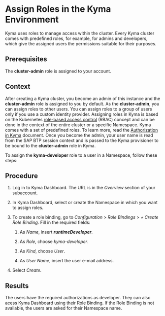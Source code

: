 <!-- loio148ae38b7d6f4e61bbb696bbfb3996b2 -->

# Assign Roles in the Kyma Environment

Kyma uses roles to manage access within the cluster. Every Kyma cluster comes with predefined roles, for example, for admins and developers, which give the assigned users the permissions suitable for their purposes.



<a name="loio148ae38b7d6f4e61bbb696bbfb3996b2__prereq_ehs_rvh_nsb"/>

## Prerequisites

The **cluster-admin** role is assigned to your account.



<a name="loio148ae38b7d6f4e61bbb696bbfb3996b2__context_lrm_lv2_hsb"/>

## Context

After creating a Kyma cluster, you become an admin of this instance and the **cluster-admin** role is assigned to you by default. As the **cluster-admin**, you can assign roles to other users. You can assign roles to a group of users only if you use a custom identity provider. Assigning roles in Kyma is based on the Kubernetes [role-based access control](https://kubernetes.io/docs/reference/access-authn-authz/rbac/) \(RBAC\) concept and can be done in the context of the entire cluster or a specific Namespace. Kyma comes with a set of predefined roles. To learn more, read the [Authorization in Kyma](https://kyma-project.io/docs/kyma/latest/04-operation-guides/security/sec-02-authorization-in-kyma/) document. Once you become the admin, your user name is read from the SAP BTP session context and is passed to the Kyma provisioner to be bound to the **cluster-admin** role in Kyma.

To assign the **kyma-developer** role to a user in a Namespace, follow these steps:



<a name="loio148ae38b7d6f4e61bbb696bbfb3996b2__steps_bvs_hv2_hsb"/>

## Procedure

1.  Log in to Kyma Dashboard. The URL is in the *Overview* section of your subaccount.

2.  In Kyma Dashboard, select or create the Namespace in which you want to assign roles.

3.  To create a role binding, go to *Configuration* \> *Role Bindings* \> *+ Create Role Binding*. Fill in the required fields:

    1.  As *Name*, insert ***runtimeDeveloper***.

    2.  As *Role*, choose *kyma-developer*.

    3.  As *Kind*, choose *User*.

    4.  As *User Name*, insert the user e-mail address.


4.  Select *Create*.




<a name="loio148ae38b7d6f4e61bbb696bbfb3996b2__result_bx4_2v2_hsb"/>

## Results

The users have the required authorizations as developer. They can also acess Kyma Dashboard using their Role Binding. If the Role Binding is not available, the users are asked for their Namespace name.

